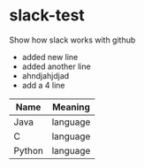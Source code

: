 # slack-test
Show how slack works with github

- added new line
- added another line
- ahndjahjdjad
- add a 4 line


Name | Meaning
-- | ---------
Java | language
C | language
Python | language
